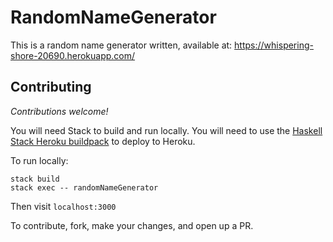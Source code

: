 # RandomNameGenerator

This is a random name generator written, available at: https://whispering-shore-20690.herokuapp.com/

## Contributing

*Contributions welcome!*

You will need Stack to build and run locally. You will need to use the [Haskell Stack Heroku buildpack](https://github.com/mfine/heroku-buildpack-stack) to deploy to Heroku.

To run locally: 

```
stack build
stack exec -- randomNameGenerator
```

Then visit `localhost:3000`

To contribute, fork, make your changes, and open up a PR.
